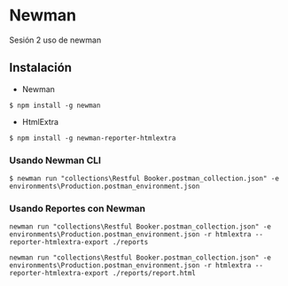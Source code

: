 # Newman
Sesión 2 uso de newman

## Instalación

* Newman
```
$ npm install -g newman
```
* HtmlExtra
```
$ npm install -g newman-reporter-htmlextra
```

### Usando Newman CLI

```
$ newman run "collections\Restful Booker.postman_collection.json" -e environments\Production.postman_environment.json
```
### Usando Reportes con Newman
```
newman run "collections\Restful Booker.postman_collection.json" -e environments\Production.postman_environment.json -r htmlextra --reporter-htmlextra-export ./reports
```
```
newman run "collections\Restful Booker.postman_collection.json" -e environments\Production.postman_environment.json -r htmlextra --reporter-htmlextra-export ./reports/report.html
```